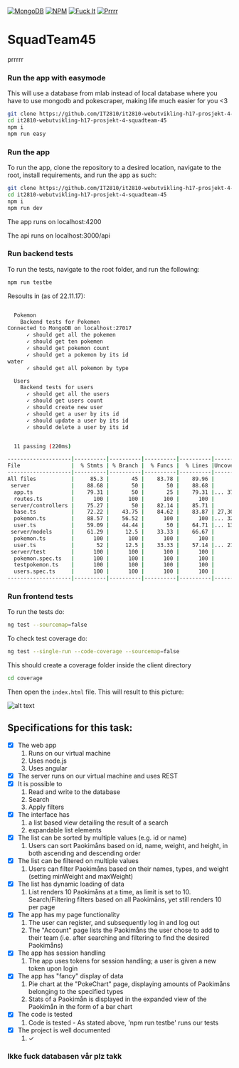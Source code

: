 [![MongoDB](https://img.shields.io/badge/MongoDB-3.6-brightgreen.svg)](https://www.mongodb.com/)
[![NPM](https://img.shields.io/badge/NPM-%5E5.3.0-brightgreen.svg)](https://www.npmjs.com/)
[![Fuck It](https://img.shields.io/badge/Fuck_it-Ship_it-green.svg)](http://s2.quickmeme.com/img/ae/ae0e0d5aaeabb36be15d3b36c1482afca92bc499c66bd8838d35e272ed938ad6.jpg)
[![Prrrr](https://img.shields.io/badge/Prrrr-Prrrr-blue.svg)](https://forum.wordreference.com/threads/prrrr.2322271/)

# SquadTeam45 

prrrrr

### Run the app with easymode

This will use a database from mlab instead of local database where you have to use mongodb and pokescraper, making life much easier for you <3  
```bash
git clone https://github.com/IT2810/it2810-webutvikling-h17-prosjekt-4-squadteam-45.git
cd it2810-webutvikling-h17-prosjekt-4-squadteam-45
npm i
npm run easy
```


### Run the app

To run the app, clone the repository to a desired location, navigate to the root, install requirements, and run the app as such:
```bash
git clone https://github.com/IT2810/it2810-webutvikling-h17-prosjekt-4-squadteam-45.git
cd it2810-webutvikling-h17-prosjekt-4-squadteam-45
npm i
npm run dev
```

The app runs on localhost:4200

The api runs on localhost:3000/api

### Run backend tests

To run the tests, navigate to the root folder, and run the following:
```bash
npm run testbe
```

Resoults in (as of 22.11.17):

```bash

  Pokemon
    Backend tests for Pokemen
Connected to MongoDB on localhost:27017
      ✓ should get all the pokemen
      ✓ should get ten pokemen
      ✓ should get pokemon count
      ✓ should get a pokemon by its id
water
      ✓ should get all pokemon by type

  Users
    Backend tests for users
      ✓ should get all the users
      ✓ should get users count
      ✓ should create new user
      ✓ should get a user by its id
      ✓ should update a user by its id
      ✓ should delete a user by its id


  11 passing (220ms)

--------------------|----------|----------|----------|----------|----------------|
File                |  % Stmts | % Branch |  % Funcs |  % Lines |Uncovered Lines |
--------------------|----------|----------|----------|----------|----------------|
All files           |     85.3 |       45 |    83.78 |    89.96 |                |
 server             |    88.68 |       50 |       50 |    88.68 |                |
  app.ts            |    79.31 |       50 |       25 |    79.31 |... 37,41,42,48 |
  routes.ts         |      100 |      100 |      100 |      100 |                |
 server/controllers |    75.27 |       50 |    82.14 |    85.71 |                |
  base.ts           |    72.22 |    43.75 |    84.62 |    83.87 | 27,30,38,39,40 |
  pokemon.ts        |    88.57 |    56.52 |      100 |      100 |... 32,33,42,59 |
  user.ts           |    59.09 |    44.44 |       50 |    64.71 |... 13,14,15,16 |
 server/models      |    61.29 |     12.5 |    33.33 |    66.67 |                |
  pokemon.ts        |      100 |      100 |      100 |      100 |                |
  user.ts           |       52 |     12.5 |    33.33 |    57.14 |... 21,27,28,29 |
 server/test        |      100 |      100 |      100 |      100 |                |
  pokemon.spec.ts   |      100 |      100 |      100 |      100 |                |
  testpokemon.ts    |      100 |      100 |      100 |      100 |                |
  users.spec.ts     |      100 |      100 |      100 |      100 |                |
--------------------|----------|----------|----------|----------|----------------|

```

### Run frontend tests

To run the tests do: 
```bash
ng test --sourcemap=false
```

To check test coverage do:
```bash
ng test --single-run --code-coverage --sourcemap=false
```

This should create a coverage folder inside the client directory 
```bash
cd coverage
```

Then open the `index.html` file. This will result to this picture:


![alt text](http://folk.ntnu.no/kristsbo/frontend_testcoverage.png)


## Specifications for this task:
- [x] The web app
  1. Runs on our virtual machine
  2. Uses node.js
  3. Uses angular
- [x] The server runs on our virtual machine and uses REST
- [x] It is possible to
  1. Read and write to the database
  2. Search
  3. Apply filters
- [x] The interface has
  1. a list based view detailing the result of a search
  2. expandable list elements
- [x] The list can be sorted by multiple values (e.g. id or name)
  1. Users can sort Paokimåns based on id, name, weight, and height, in both ascending and descending order
- [x] The list can be filtered on multiple values
  1. Users can filter Paokimåns based on their names, types, and weight (setting minWeight and maxWeight)
- [x] The list has dynamic loading of data
  1. List renders 10 Paokimåns at a time, as limit is set to 10. Search/Filtering filters based on all Paokimåns, yet still renders 10 per page
- [x] The app has my page functionality
  1. The user can register, and subsequently log in and log out
  2. The "Account" page lists the Paokimåns the user chose to add to their team (i.e. after searching and filtering to find the desired Paokimåns)
- [x] The app has session handling
  1. The app uses tokens for session handling; a user is given a new token upon login
- [x] The app has "fancy" display of data
  1. Pie chart at the "PokeChart" page, displaying amounts of Paokimåns belonging to the specified types
  2. Stats of a Paokimån is displayed in the expanded view of the Paokimån in the form of a bar chart
- [x] The code is tested
  1. Code is tested - As stated above, 'npm run testbe' runs our tests 
- [x] The project is well documented
  1. ✓


### Ikke fuck databasen vår plz takk

